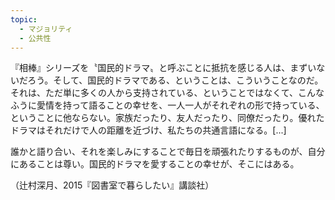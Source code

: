 ```yaml
---
topic:
  - マジョリティ
  - 公共性
---
```

『相棒』シリーズを〝国民的ドラマ〟と呼ぶことに抵抗を感じる人は、まずいないだろう。そして、国民的ドラマである、ということは、こういうことなのだ。それは、ただ単に多くの人から支持されている、ということではなくて、こんなふうに愛情を持って語ることの幸せを、一人一人がそれぞれの形で持っている、ということに他ならない。家族だったり、友人だったり、同僚だったり。優れたドラマはそれだけで人の距離を近づけ、私たちの共通言語になる。\[...]

誰かと語り合い、それを楽しみにすることで毎日を頑張れたりするものが、自分にあることは尊い。国民的ドラマを愛することの幸せが、そこにはある。

（辻村深月、2015『図書室で暮らしたい』講談社）